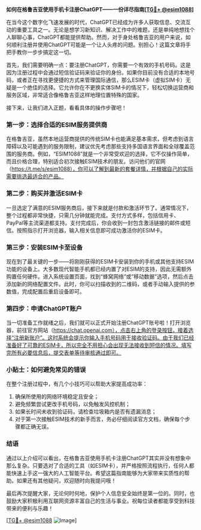 **如何在格鲁吉亚使用手机卡注册ChatGPT——一份详尽指南[[TG💪+ @esim1088](https://t.me/s/esim1088)]**

在当今这个数字化飞速发展的时代，ChatGPT已经成为许多人获取信息、交流互动的重要工具之一。无论是想学习新知识、解决工作中的难题，还是单纯地想找个人聊聊心事，ChatGPT都能提供帮助。然而，对于身处格鲁吉亚的用户来说，如何顺利注册并使用ChatGPT可能是一个让人头疼的问题。别担心！这篇文章将手把手教你一步步搞定这一切。

首先，我们需要明确一点：要注册ChatGPT，你需要一个有效的手机号码。这是因为注册过程中会通过短信验证码来验证你的身份。如果你目前没有合适的本地号码，或者正在寻找更便捷的方式来管理国际通信，那么ESIM卡（虚拟SIM卡）无疑是一个绝佳的选择。它允许你在不更换实体SIM卡的情况下，轻松切换运营商和服务区域，非常适合像格鲁吉亚这样地理位置特殊的国家。

接下来，让我们进入正题，看看具体的操作步骤吧！

### 第一步：选择合适的ESIM服务提供商

在格鲁吉亚，虽然本地运营商提供的传统SIM卡也能满足基本需求，但考虑到语言障碍以及可能遇到的服务限制，建议优先考虑那些支持多国语言界面和全球覆盖范围的服务商。例如，“ESIM1088”就是一个非常受欢迎的选择，它不仅操作简单，而且价格合理，特别适合初次接触ESIM技术的朋友。访问他们的官网（https://t.me/s/esim1088），你可以了解到最新的套餐详情，并根据自己的实际需要挑选最适合的产品。

### 第二步：购买并激活ESIM卡

一旦选定了满意的ESIM服务商后，接下来就是付款和激活环节了。通常情况下，整个过程都非常快捷，只需几分钟就能完成。支付方式多样，包括信用卡、PayPal等主流渠道都支持。支付完成后，你会收到一封包含激活链接的邮件或短信。按照指示打开浏览器，输入相关信息即可成功激活你的ESIM卡。

### 第三步：安装ESIM卡至设备

现在到了最关键的一步——将刚刚获得的ESIM卡安装到你的手机或其他支持ESIM功能的设备上。大多数现代智能手机都已经内置了对ESIM的支持，因此无需额外购置任何硬件。进入系统设置页面，找到“蜂窝网络”或“移动数据”选项，然后点击添加新的网络配置文件。此时，你可以扫描收到的二维码，或者手动输入提供的参数值，完成配置后重启设备即可。

### 第四步：申请ChatGPT账户

当一切准备工作就绪之后，我们就可以正式开始注册ChatGPT账号啦！打开浏览器，前往官方网站（https://chat.openai.com），点击右上角的登录按钮，接着选择“注册新账户”。这时系统会提示你输入手机号码用于接收验证码。由于我们已经准备好了可靠的ESIM卡，所以完全不用担心会出现无法接收到短信的情况。填写完所有必要信息后，提交表单等待审核通过即可。

### 小贴士：如何避免常见的错误

在整个注册过程中，有几个小技巧可以帮助大家提高成功率：
1. 确保所使用的网络环境稳定且安全；
2. 避免频繁尝试更改手机号码，以免触发风控机制；
3. 如果长时间未收到验证码，请检查垃圾箱内是否有遗漏消息；
4. 对于第一次接触ESIM技术的新手而言，务必仔细阅读官方文档，确保每个步骤都正确无误。

### 结语

通过以上介绍可以看出，在格鲁吉亚使用手机卡注册ChatGPT其实并没有想象中那么复杂。只要选对了合适的工具（如ESIM卡），并严格按照流程执行，任何人都能快速上手这一强大的人工智能平台。希望这篇指南能够为大家带来实质性的帮助。如果还有其他疑问，欢迎随时向我提问哦！

最后再次提醒大家，无论何时何地，保护个人信息安全始终是第一位的。同时，也鼓励大家积极利用互联网资源丰富自己的生活与事业。祝每位读者都能享受到科技带来的便利与乐趣！

[[TG💪+ @esim1088](https://t.me/s/esim1088) ![Image](https://i.postimg.cc/4NQfJmqS/Snipaste-2025-05-13-00-14-12.png)]